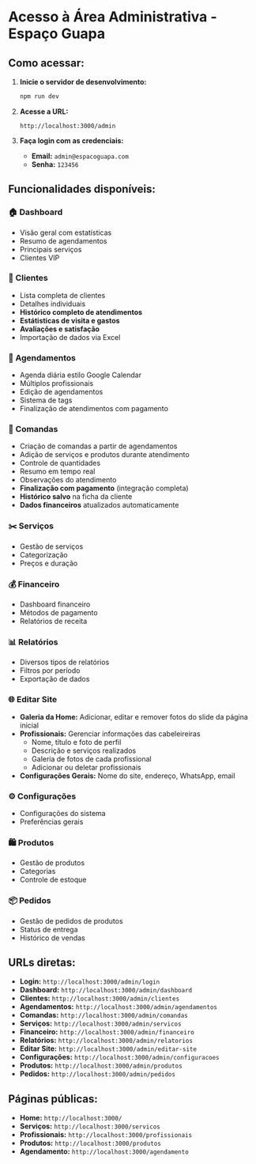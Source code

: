 # Acesso à Área Administrativa - Espaço Guapa

## Como acessar:

1. **Inicie o servidor de desenvolvimento:**

   ```bash
   npm run dev
   ```

2. **Acesse a URL:**

   ```
   http://localhost:3000/admin
   ```

3. **Faça login com as credenciais:**
   - **Email:** `admin@espacoguapa.com`
   - **Senha:** `123456`

## Funcionalidades disponíveis:

### 🏠 Dashboard

- Visão geral com estatísticas
- Resumo de agendamentos
- Principais serviços
- Clientes VIP

### 👥 Clientes

- Lista completa de clientes
- Detalhes individuais
- **Histórico completo de atendimentos**
- **Estátisticas de visita e gastos**
- **Avaliações e satisfação**
- Importação de dados via Excel

### 📅 Agendamentos

- Agenda diária estilo Google Calendar
- Múltiplos profissionais
- Edição de agendamentos
- Sistema de tags
- Finalização de atendimentos com pagamento

### 🛒 Comandas

- Criação de comandas a partir de agendamentos
- Adição de serviços e produtos durante atendimento
- Controle de quantidades
- Resumo em tempo real
- Observações do atendimento
- **Finalização com pagamento** (integração completa)
- **Histórico salvo** na ficha da cliente
- **Dados financeiros** atualizados automaticamente

### ✂️ Serviços

- Gestão de serviços
- Categorização
- Preços e duração

### 💰 Financeiro

- Dashboard financeiro
- Métodos de pagamento
- Relatórios de receita

### 📊 Relatórios

- Diversos tipos de relatórios
- Filtros por período
- Exportação de dados

### 🌐 Editar Site

- **Galeria da Home:** Adicionar, editar e remover fotos do slide da página inicial
- **Profissionais:** Gerenciar informações das cabeleireiras
  - Nome, título e foto de perfil
  - Descrição e serviços realizados
  - Galeria de fotos de cada profissional
  - Adicionar ou deletar profissionais
- **Configurações Gerais:** Nome do site, endereço, WhatsApp, email

### ⚙️ Configurações

- Configurações do sistema
- Preferências gerais

### 🛍️ Produtos

- Gestão de produtos
- Categorias
- Controle de estoque

### 📦 Pedidos

- Gestão de pedidos de produtos
- Status de entrega
- Histórico de vendas

## URLs diretas:

- **Login:** `http://localhost:3000/admin/login`
- **Dashboard:** `http://localhost:3000/admin/dashboard`
- **Clientes:** `http://localhost:3000/admin/clientes`
- **Agendamentos:** `http://localhost:3000/admin/agendamentos`
- **Comandas:** `http://localhost:3000/admin/comandas`
- **Serviços:** `http://localhost:3000/admin/servicos`
- **Financeiro:** `http://localhost:3000/admin/financeiro`
- **Relatórios:** `http://localhost:3000/admin/relatorios`
- **Editar Site:** `http://localhost:3000/admin/editar-site`
- **Configurações:** `http://localhost:3000/admin/configuracoes`
- **Produtos:** `http://localhost:3000/admin/produtos`
- **Pedidos:** `http://localhost:3000/admin/pedidos`

## Páginas públicas:

- **Home:** `http://localhost:3000/`
- **Serviços:** `http://localhost:3000/servicos`
- **Profissionais:** `http://localhost:3000/profissionais`
- **Produtos:** `http://localhost:3000/produtos`
- **Agendamento:** `http://localhost:3000/agendamento`
